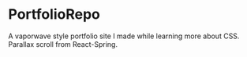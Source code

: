 # PortfolioRepo

A vaporwave style portfolio site I made while learning more about CSS. Parallax scroll from React-Spring.
